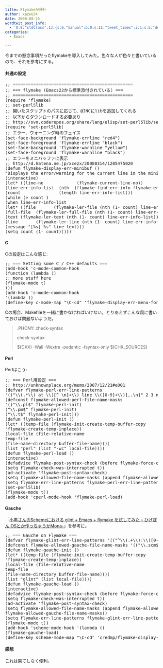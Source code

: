 ```yaml
---
title: Flymakeが便利
author: kazu634
date: 2008-08-25
wordtwit_post_info:
  - 'O:8:"stdClass":13:{s:6:"manual";b:0;s:11:"tweet_times";i:1;s:5:"delay";i:0;s:7:"enabled";i:1;s:10:"separation";s:2:"60";s:7:"version";s:3:"3.7";s:14:"tweet_template";b:0;s:6:"status";i:2;s:6:"result";a:0:{}s:13:"tweet_counter";i:2;s:13:"tweet_log_ids";a:1:{i:0;i:4233;}s:9:"hash_tags";a:0:{}s:8:"accounts";a:1:{i:0;s:7:"kazu634";}}'
categories:
  - Emacs

---
```

<div class="section">
<p>
    今までの懸念事項だったflymakeを導入してみた。色々な人が色々と書いているので、それを参考にする。
</p>
  
<h4>
    共通の設定
</h4>
  
<pre class="syntax-highlight">
<span class="synComment">;; ===============================================</span>
<span class="synComment">;; === flymake (Emacs22から標準添付されている) ===</span>
<span class="synComment">;; ===============================================</span>
<span class="synSpecial">(</span><span class="synStatement">require</span> <span class="synSpecial">'</span><span class="synIdentifier">flymake</span><span class="synSpecial">)</span>
<span class="synComment">;; set-perl5lib</span>
<span class="synComment">;; 開いたスクリプトのパスに応じて、@INCにlibを追加してくれる</span>
<span class="synComment">;; 以下からダウンロードする必要あり</span>
<span class="synComment">;; http://svn.coderepos.org/share/lang/elisp/set-perl5lib/set-perl5lib.el</span>
<span class="synSpecial">(</span><span class="synStatement">require</span> <span class="synSpecial">'</span><span class="synIdentifier">set-perl5lib</span><span class="synSpecial">)</span>
<span class="synComment">;; エラー、ウォーニング時のフェイス</span>
<span class="synSpecial">(</span>set-face-background <span class="synSpecial">'</span><span class="synIdentifier">flymake-errline</span> <span class="synConstant">&#34;red4&#34;</span><span class="synSpecial">)</span>
<span class="synSpecial">(</span>set-face-foreground <span class="synSpecial">'</span><span class="synIdentifier">flymake-errline</span> <span class="synConstant">&#34;black&#34;</span><span class="synSpecial">)</span>
<span class="synSpecial">(</span>set-face-background <span class="synSpecial">'</span><span class="synIdentifier">flymake-warnline</span> <span class="synConstant">&#34;yellow&#34;</span><span class="synSpecial">)</span>
<span class="synSpecial">(</span>set-face-foreground <span class="synSpecial">'</span><span class="synIdentifier">flymake-warnline</span> <span class="synConstant">&#34;black&#34;</span><span class="synSpecial">)</span>
<span class="synComment">;; エラーをミニバッファに表示</span>
<span class="synComment">;; http://d.hatena.ne.jp/xcezx/20080314/1205475020</span>
<span class="synSpecial">(</span><span class="synStatement">defun</span> flymake-display-err-minibuf <span class="synSpecial">()</span>
<span class="synConstant">&#34;Displays the error/warning for the current line in the minibuffer&#34;</span>
<span class="synSpecial">(</span>interactive<span class="synSpecial">)</span>
<span class="synSpecial">(</span><span class="synStatement">let*</span> <span class="synSpecial">((</span>line-no             <span class="synSpecial">(</span>flymake-current-line-no<span class="synSpecial">))</span>
<span class="synSpecial">(</span>line-err-info-list  <span class="synSpecial">(</span><span class="synStatement">nth</span> <span class="synConstant"></span> <span class="synSpecial">(</span>flymake-find-err-info flymake-err-info line-no<span class="synSpecial">)))</span>
<span class="synSpecial">(</span><span class="synStatement">count</span>               <span class="synSpecial">(</span><span class="synStatement">length</span> line-err-info-list<span class="synSpecial">)))</span>
<span class="synSpecial">(</span>while <span class="synSpecial">(</span><span class="synStatement">&#62;</span> <span class="synStatement">count</span> <span class="synConstant"></span><span class="synSpecial">)</span>
<span class="synSpecial">(</span><span class="synStatement">when</span> line-err-info-list
<span class="synSpecial">(</span><span class="synStatement">let*</span> <span class="synSpecial">((</span>file       <span class="synSpecial">(</span>flymake-ler-file <span class="synSpecial">(</span><span class="synStatement">nth</span> <span class="synSpecial">(</span><span class="synStatement">1-</span> <span class="synStatement">count</span><span class="synSpecial">)</span> line-err-info-list<span class="synSpecial">)))</span>
<span class="synSpecial">(</span>full-file  <span class="synSpecial">(</span>flymake-ler-full-file <span class="synSpecial">(</span><span class="synStatement">nth</span> <span class="synSpecial">(</span><span class="synStatement">1-</span> <span class="synStatement">count</span><span class="synSpecial">)</span> line-err-info-list<span class="synSpecial">)))</span>
<span class="synSpecial">(</span>text <span class="synSpecial">(</span>flymake-ler-text <span class="synSpecial">(</span><span class="synStatement">nth</span> <span class="synSpecial">(</span><span class="synStatement">1-</span> <span class="synStatement">count</span><span class="synSpecial">)</span> line-err-info-list<span class="synSpecial">)))</span>
<span class="synSpecial">(</span>line       <span class="synSpecial">(</span>flymake-ler-line <span class="synSpecial">(</span><span class="synStatement">nth</span> <span class="synSpecial">(</span><span class="synStatement">1-</span> <span class="synStatement">count</span><span class="synSpecial">)</span> line-err-info-list<span class="synSpecial">))))</span>
<span class="synSpecial">(</span>message <span class="synConstant">&#34;[%s] %s&#34;</span> line text<span class="synSpecial">)))</span>
<span class="synSpecial">(</span><span class="synStatement">setq</span> <span class="synStatement">count</span> <span class="synSpecial">(</span><span class="synStatement">1-</span> <span class="synStatement">count</span><span class="synSpecial">)))))</span>
</pre>
  
<h4>
    C
</h4>
  
<p>
    Cの設定はこんな感じ:
</p>
  
<pre class="syntax-highlight">
<span class="synComment">;; === Setting some C / C++ defaults ===</span>
<span class="synSpecial">(</span>add-hook <span class="synSpecial">'</span><span class="synIdentifier">c-mode-common-hook</span>
<span class="synSpecial">(</span><span class="synStatement">function</span> <span class="synSpecial">(</span><span class="synStatement">lambda</span> <span class="synSpecial">()</span>
<span class="synComment">;; more stuff here</span>
<span class="synSpecial">(</span>flymake-mode <span class="synStatement">t</span><span class="synSpecial">)</span>
<span class="synSpecial">)))</span>
<span class="synSpecial">(</span>add-hook <span class="synSpecial">'</span><span class="synIdentifier">c-mode-common-hook</span>
<span class="synSpecial">'(</span><span class="synStatement">lambda</span> <span class="synSpecial">()</span>
<span class="synSpecial">(</span>define-key c-mode-map <span class="synConstant">&#34;\C-cd&#34;</span> 'flymake-display-err-menu-for-current-line<span class="synSpecial">)))</span>
</pre>
  
<p>
    Cの場合、Makefileを一緒に書かなければいけない。とりあえずこんな風に書いておけば問題ないようだ。
</p>
  
<blockquote>
<p>
      .PHONY: check-syntax
</p>
    
<p>
      check-syntax:
</p>
    
<p>
      $(CXX) -Wall -Wextra -pedantic -fsyntax-only $(CHK_SOURCES)
</p>
</blockquote>
  
<h4>
    Perl
</h4>
  
<p>
    Perlはこう:
</p>
  
<pre class="syntax-highlight">
<span class="synComment">;; === Perl用設定 ===</span>
<span class="synComment">;; http://unknownplace.org/memo/2007/12/21#e001</span>
<span class="synSpecial">(</span><span class="synStatement">defvar</span> flymake-perl-err-line-patterns
<span class="synSpecial">'((</span><span class="synConstant">&#34;\\(.*\\) at \\([^ \n]+\\) line \\([0-9]+\\)[,.\n]&#34;</span> 2 3 <span class="synStatement">nil</span> 1<span class="synSpecial">)))</span>
<span class="synSpecial">(</span>defconst flymake-allowed-perl-file-name-masks
<span class="synSpecial">'((</span><span class="synConstant">&#34;\\.pl$&#34;</span> flymake-perl-init<span class="synSpecial">)</span>
<span class="synSpecial">(</span><span class="synConstant">&#34;\\.pm$&#34;</span> flymake-perl-init<span class="synSpecial">)</span>
<span class="synSpecial">(</span><span class="synConstant">&#34;\\.t$&#34;</span> flymake-perl-init<span class="synSpecial">)))</span>
<span class="synSpecial">(</span><span class="synStatement">defun</span> flymake-perl-init <span class="synSpecial">()</span>
<span class="synSpecial">(</span><span class="synStatement">let*</span> <span class="synSpecial">((</span>temp-file <span class="synSpecial">(</span>flymake-init-create-temp-buffer-copy
<span class="synSpecial">'</span><span class="synIdentifier">flymake-create-temp-inplace</span><span class="synSpecial">))</span>
<span class="synSpecial">(</span>local-file <span class="synSpecial">(</span>file-relative-name
temp-file
<span class="synSpecial">(</span>file-name-directory buffer-file-name<span class="synSpecial">))))</span>
<span class="synSpecial">(</span><span class="synStatement">list</span> <span class="synConstant">&#34;perl&#34;</span> <span class="synSpecial">(</span><span class="synStatement">list</span> <span class="synConstant">&#34;-wc&#34;</span> local-file<span class="synSpecial">))))</span>
<span class="synSpecial">(</span><span class="synStatement">defun</span> flymake-perl-load <span class="synSpecial">()</span>
<span class="synSpecial">(</span>interactive<span class="synSpecial">)</span>
<span class="synSpecial">(</span>defadvice flymake-post-syntax-check <span class="synSpecial">(</span>before flymake-force-check-was-interrupted<span class="synSpecial">)</span>
<span class="synSpecial">(</span><span class="synStatement">setq</span> flymake-check-was-interrupted <span class="synStatement">t</span><span class="synSpecial">))</span>
<span class="synSpecial">(</span>ad-activate <span class="synSpecial">'</span><span class="synIdentifier">flymake-post-syntax-check</span><span class="synSpecial">)</span>
<span class="synSpecial">(</span><span class="synStatement">setq</span> flymake-allowed-file-name-masks <span class="synSpecial">(</span><span class="synStatement">append</span> flymake-allowed-file-name-masks flymake-allowed-perl-file-name-masks<span class="synSpecial">))</span>
<span class="synSpecial">(</span><span class="synStatement">setq</span> flymake-err-line-patterns flymake-perl-err-line-patterns<span class="synSpecial">)</span>
<span class="synSpecial">(</span>set-perl5lib<span class="synSpecial">)</span>
<span class="synSpecial">(</span>flymake-mode <span class="synStatement">t</span><span class="synSpecial">))</span>
<span class="synSpecial">(</span>add-hook <span class="synSpecial">'</span><span class="synIdentifier">cperl-mode-hook</span> <span class="synSpecial">'</span><span class="synIdentifier">flymake-perl-load</span><span class="synSpecial">)</span>
</pre>
  
<h4>
    Gauche
</h4>
  
<p>
    「<a href="http://d.hatena.ne.jp/higepon/20080309/1205043148" onclick="__gaTracker('send', 'event', 'outbound-article', 'http://d.hatena.ne.jp/higepon/20080309/1205043148', '小黒さんのSchemeにおける glint + Emacs + flymake を試してみた &#8211; ひげぽん OSとか作っちゃうかMona-');" target="_blank">小黒さんのSchemeにおける glint + Emacs + flymake を試してみた &#8211; ひげぽん OSとか作っちゃうかMona-</a>」を参考に。
</p>
  
<pre class="syntax-highlight">
<span class="synComment">;; === Gauche on Flymake ===</span>
<span class="synSpecial">(</span><span class="synStatement">defvar</span> flymake-glint-err-line-patterns <span class="synSpecial">'((</span><span class="synConstant">&#34;^\\(.+\\):\\([0-9]+\\): \\(.+\\)$&#34;</span> 1 2 <span class="synStatement">nil</span> 3<span class="synSpecial">)))</span>
<span class="synSpecial">(</span>defconst flymake-allowed-gauche-file-name-masks <span class="synSpecial">'((</span><span class="synConstant">&#34;\\.scm$&#34;</span> flymake-gauche-init<span class="synSpecial">)))</span>
<span class="synSpecial">(</span><span class="synStatement">defun</span> flymake-gauche-init <span class="synSpecial">()</span>
<span class="synSpecial">(</span><span class="synStatement">let*</span> <span class="synSpecial">((</span>temp-file <span class="synSpecial">(</span>flymake-init-create-temp-buffer-copy
<span class="synSpecial">'</span><span class="synIdentifier">flymake-create-temp-inplace</span><span class="synSpecial">))</span>
<span class="synSpecial">(</span>local-file <span class="synSpecial">(</span>file-relative-name
temp-file
<span class="synSpecial">(</span>file-name-directory buffer-file-name<span class="synSpecial">))))</span>
<span class="synSpecial">(</span><span class="synStatement">list</span> <span class="synConstant">&#34;glint&#34;</span> <span class="synSpecial">(</span><span class="synStatement">list</span> local-file<span class="synSpecial">))))</span>
<span class="synSpecial">(</span><span class="synStatement">defun</span> flymake-gauche-load <span class="synSpecial">()</span>
<span class="synSpecial">(</span>interactive<span class="synSpecial">)</span>
<span class="synSpecial">(</span>defadvice flymake-post-syntax-check <span class="synSpecial">(</span>before flymake-force-check-was-interrupted<span class="synSpecial">)</span>
<span class="synSpecial">(</span><span class="synStatement">setq</span> flymake-check-was-interrupted <span class="synStatement">t</span><span class="synSpecial">))</span>
<span class="synSpecial">(</span>ad-activate <span class="synSpecial">'</span><span class="synIdentifier">flymake-post-syntax-check</span><span class="synSpecial">)</span>
<span class="synSpecial">(</span><span class="synStatement">setq</span> flymake-allowed-file-name-masks <span class="synSpecial">(</span><span class="synStatement">append</span> flymake-allowed-file-name-masks
flymake-allowed-gauche-file-name-masks<span class="synSpecial">))</span>
<span class="synSpecial">(</span><span class="synStatement">setq</span> flymake-err-line-patterns flymake-glint-err-line-patterns<span class="synSpecial">)</span>
<span class="synSpecial">(</span>flymake-mode <span class="synStatement">t</span><span class="synSpecial">))</span>
<span class="synSpecial">(</span>add-hook <span class="synSpecial">'</span><span class="synIdentifier">scheme-mode-hook</span> <span class="synSpecial">'(</span><span class="synStatement">lambda</span> <span class="synSpecial">()</span>
<span class="synSpecial">(</span>flymake-gauche-load<span class="synSpecial">)</span>
<span class="synSpecial">(</span>define-key scheme-mode-map <span class="synConstant">&#34;\C-cd&#34;</span> 'credmp/flymake-display-err-minibuf<span class="synSpecial">)))</span>
</pre>
  
<h4>
    感想
</h4>
  
<p>
    これは果てしなく便利。
</p>
</div>
